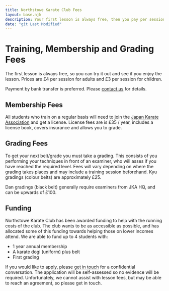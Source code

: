 ```yaml
---
title: Northstowe Karate Club Fees
layout: base.njk
description: Your first lesson is always free, then you pay per session. You'll also need to join the Japan Karate Association to continue training on a regular basis.
date: "git Last Modified"
---
```

# Training, Membership and Grading Fees
The first lesson is always free, so you can try it out and see if you enjoy the lesson. Prices are £4 per session for adults and £3 per session for children.

Payment by bank transfer is preferred. Please [contact us](/contact/) for details.

## Membership Fees

All students who train on a regular basis will need to join the [Japan Karate Association](https://www.jka.or.jp/en/) and get a license. License fees are is £35 / year, includes a license book, covers insurance and allows you to grade.

## Grading Fees

To get your next belt/grade you must take a grading. This consists of you performing your techniques in front of an examiner, who will asses if you have reached the required level. Fees will vary depending on where the grading takes places and may include a training session beforehand. Kyu gradings (colour belts) are approximately £25.

Dan gradings (black belt) generally require examiners from JKA HQ, and can be upwards of £100.

## Funding
Northstowe Karate Club has been awarded funding to help with the running costs of the club. The club wants to be as accessible as possible, and has allocated some of this funding towards helping those on lower incomes attend. We are able to fund up to 4 students with:

* 1 year annual membership
* A karate dogi (uniform) plus belt
* First grading

If you would like to apply, please [get in touch](/contact/) for a confidential conversation. The application will be self-assessed so no evidence will be required. Unfortunately, we cannot assist with lesson fees, but may be able to reach an agreement, so please get in touch.

